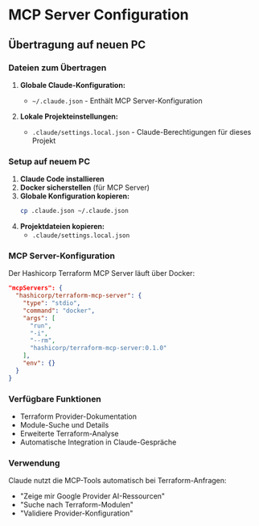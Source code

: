 # MCP Server Configuration

## Übertragung auf neuen PC

### Dateien zum Übertragen

1. **Globale Claude-Konfiguration:**
   - `~/.claude.json` - Enthält MCP Server-Konfiguration

2. **Lokale Projekteinstellungen:**
   - `.claude/settings.local.json` - Claude-Berechtigungen für dieses Projekt

### Setup auf neuem PC

1. **Claude Code installieren**
2. **Docker sicherstellen** (für MCP Server)
3. **Globale Konfiguration kopieren:**
   ```bash
   cp .claude.json ~/.claude.json
   ```
4. **Projektdateien kopieren:**
   - `.claude/settings.local.json`

### MCP Server-Konfiguration

Der Hashicorp Terraform MCP Server läuft über Docker:

```json
"mcpServers": {
  "hashicorp/terraform-mcp-server": {
    "type": "stdio",
    "command": "docker",
    "args": [
      "run",
      "-i",
      "--rm",
      "hashicorp/terraform-mcp-server:0.1.0"
    ],
    "env": {}
  }
}
```

### Verfügbare Funktionen

- Terraform Provider-Dokumentation
- Module-Suche und Details
- Erweiterte Terraform-Analyse
- Automatische Integration in Claude-Gespräche

### Verwendung

Claude nutzt die MCP-Tools automatisch bei Terraform-Anfragen:
- "Zeige mir Google Provider AI-Ressourcen"
- "Suche nach Terraform-Modulen"
- "Validiere Provider-Konfiguration"